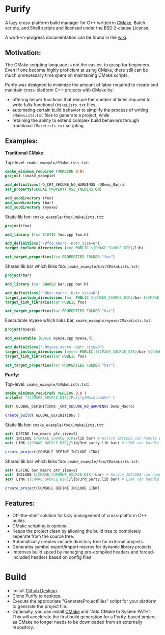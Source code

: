 Purify
=======

A lazy cross-platform build manager for C++ written in [CMake](http://www.cmake.org/), Batch scripts, and Shell scripts and licensed under the BSD 2-clause License. 

A work-in-progress documentation can be found in the [wiki](https://github.com/fpark12/PurifyCore/wiki).

Motivation:
-------
The CMake scripting language is not the easiest to grasp for beginners. Even if one become highly proficient at using CMake, there still can be much unnecessary time spent on maintaining CMake scripts.

Purify was designed to minimize the amount of labor required to create and maintain cross-platform C++ projects with CMake by:
   * offering helper functions that reduce the number of lines required to write fully functional `CMakeLists.txt` files,
   * automating certain build behavior to simplify the process of writing `CMakeLists.txt` files to generate a project, while
   * retaining the ability to extend complex build behaviors through traditional `CMakeLists.txt` scripting.

Examples:
-------
__Traditional CMake:__
 
Top-level: `cmake_example/CMakeLists.txt`:
```CMake
cmake_minimum_required (VERSION 3.0)
project (cmake_example)

add_definitions(-D_CRT_SECURE_NO_WARNINGS -DDemo_Macro)
set_property(GLOBAL PROPERTY USE_FOLDERS ON)

add_subdirectory (foo)
add_subdirectory (bar)
add_subdirectory (myexe)
```

Static lib foo: `cmake_example/foo/CMakeLists.txt`:
```CMake
project(foo)

add_library (foo STATIC foo.cpp foo.h)

add_definitions("-Dfoo_macro -Dptr_size=8")
target_include_directories (foo PUBLIC ${CMAKE_SOURCE_DIR}/lib)

set_target_properties(foo PROPERTIES FOLDER "foo")
```

Shared lib bar which links foo: `cmake_example/bar/CMakeLists.txt`:
```CMake
project(bar)

add_library (bar SHARED bar.cpp bar.h)

add_definitions("-Dbar_macro -Dptr_size=8")
target_include_directories (bar PUBLIC ${CMAKE_SOURCE_DIR}/bar ${CMAKE_CURRENT_SOURCE_DIR})
target_link_libraries(bar PUBLIC foo)

set_target_properties(bar PROPERTIES FOLDER "bar")
```

Executable myexe which links bar, `cmake_example/myexe/CMakeLists.txt`:
```CMake
project(myexe)

add_executable (myexe myexe.cpp myexe.h)

add_definitions("-Dmyexe_macro -Dptr_size=8")
target_include_directories (myexe PUBLIC ${CMAKE_SOURCE_DIR}/bar ${CMAKE_CURRENT_SOURCE_DIR})
target_link_libraries(bar PUBLIC foo)

set_target_properties(bar PROPERTIES FOLDER "bar")
```

__Purify:__
 
Top-level: `cmake_example/CMakeLists.txt`:
```CMake
cmake_minimum_required( VERSION 3.0 )
include( "${CMAKE_SOURCE_DIR}/Purify/Main.cmake" )

SET( GLOBAL_DEFINITIONS _CRT_SECURE_NO_WARNINGS Demo_Macro)

create_build( GLOBAL_DEFINITIONS )
```

Static lib foo: `cmake_example/foo/CMakeLists.txt`:
```CMake
set( DEFINE foo_macro ptr_size=8)
set( INCLUDE ${CMAKE_SOURCE_DIR}/lib bar) # Notice INCLUDE can handle both folders and targets
set( LINK ${CMAKE_SOURCE_DIR}/lib/3rd_party.lib bar) # LINK can handle both absolute directories and targets

create_project(CONSOLE DEFINE INCLUDE LINK)
```

Shared lib bar which links foo: `cmake_example/foo/CMakeLists.txt`:
```CMake
set( DEFINE bar_macro ptr_size=8)
set( INCLUDE ${CMAKE_CURRENT_SOURCE_DIR} bar) # Notice INCLUDE can handle both folders and targets
set( LINK ${CMAKE_SOURCE_DIR}/lib/3rd_party.lib bar) # LINK can handle both absolute directories and targets

create_project(CONSOLE DEFINE INCLUDE LINK)
```

Features:
-------
- Off-the-shelf solution for lazy management of cross-platform C++ builds.
- CMake scripting is optional.
- Keeps the project clean by allowing the build tree to completely seperate from the source tree.
- Automatically creates include directory tree for external projects.
- Generates symbol export/import macros for dynamic library projects.
- Improves build speed by managing pre-compiled headers and forced-included headers based on config files


# Build
 - Install [Github Desktop](https://desktop.github.com/).
 - Clone Purify to desktop.
 - Execute the appropriate "GenerateProjectFiles" script for your platform to generate the project file.
 - Optionally, you can install [CMake](http://www.cmake.org/) and "Add CMake to System PATH". This will accelerate the first build generation for a Purify-based project as CMake no longer needs to be downloaded from an externally repository.

